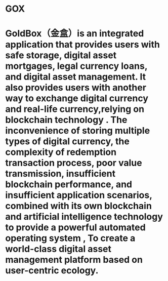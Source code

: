 # GOX
# GoldBox（金盒）is an integrated application that provides users with safe storage, digital asset mortgages, legal currency loans, and digital asset management. It also provides users with another way to exchange digital currency and real-life currency,relying on blockchain technology . The inconvenience of storing multiple types of digital currency, the complexity of redemption transaction process, poor value transmission, insufficient blockchain performance, and insufficient application scenarios, combined with its own blockchain and artificial intelligence technology to provide a powerful automated operating system , To create a world-class digital asset management platform based on user-centric ecology.

